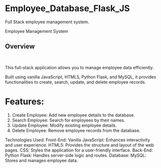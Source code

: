 # Employee_Database_Flask_JS
Full Stack employee management system. 

Employee Management System
<br>
<h2>Overview</h2>
<br>
<p>This full-stack application allows you to manage employee data efficiently.</p> 
<p>Built using vanilla JavaScript, HTML5, Python Flask, and MySQL, it provides functionalities to create, search, update, and delete employee records.</p>

<h1>Features:</h1>
<div>
  <ol>
  <li>Create Employee: Add new employee details to the database.</li>
  <li>Search Employee: Search for employees by their names.</li>
  <li>Update Employee: Modify existing employee details.</li>
  <li>Delete Employee: Remove employee records from the database.</li>
  </ol>
</div>
  
Technologies Used:
  Front-End:
  Vanilla JavaScript: Enhances interactivity and user experience.
  HTML5: Provides the structure and layout of the web pages.
  CSS: Styles the application for a user-friendly interface.
  Back-End:
  Python Flask: Handles server-side logic and routes.
  Database:
  MySQL: Stores and manages employee data.
